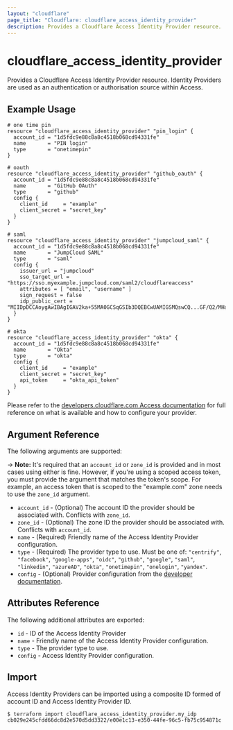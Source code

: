 ```yaml
---
layout: "cloudflare"
page_title: "Cloudflare: cloudflare_access_identity_provider"
description: Provides a Cloudflare Access Identity Provider resource.
---
```


# cloudflare_access_identity_provider

Provides a Cloudflare Access Identity Provider resource. Identity Providers are
used as an authentication or authorisation source within Access.

## Example Usage

```hcl
# one time pin
resource "cloudflare_access_identity_provider" "pin_login" {
  account_id = "1d5fdc9e88c8a8c4518b068cd94331fe"
  name       = "PIN login"
  type       = "onetimepin"
}

# oauth
resource "cloudflare_access_identity_provider" "github_oauth" {
  account_id = "1d5fdc9e88c8a8c4518b068cd94331fe"
  name       = "GitHub OAuth"
  type       = "github"
  config {
    client_id     = "example"
    client_secret = "secret_key"
  }
}

# saml
resource "cloudflare_access_identity_provider" "jumpcloud_saml" {
  account_id = "1d5fdc9e88c8a8c4518b068cd94331fe"
  name       = "JumpCloud SAML"
  type       = "saml"
  config {
    issuer_url = "jumpcloud"
    sso_target_url = "https://sso.myexample.jumpcloud.com/saml2/cloudflareaccess"
    attributes = [ "email", "username" ]
    sign_request = false
    idp_public_cert = "MIIDpDCCAoygAwIBAgIGAV2ka+55MA0GCSqGSIb3DQEBCwUAMIGSMQswCQ...GF/Q2/MHadws97cZg\nuTnQyuOqPuHbnN83d/2l1NSYKCbHt24o"
  }
}

# okta
resource "cloudflare_access_identity_provider" "okta" {
  account_id = "1d5fdc9e88c8a8c4518b068cd94331fe"
  name       = "Okta"
  type       = "okta"
  config {
    client_id     = "example"
    client_secret = "secret_key"
    api_token     = "okta_api_token"
  }
}
```

Please refer to the [developers.cloudflare.com Access documentation][access_identity_provider_guide]
for full reference on what is available and how to configure your provider.

## Argument Reference

The following arguments are supported:

-> **Note:** It's required that an `account_id` or `zone_id` is provided and in most cases using either is fine. However, if you're using a scoped access token, you must provide the argument that matches the token's scope. For example, an access token that is scoped to the "example.com" zone needs to use the `zone_id` argument.

- `account_id` - (Optional) The account ID the provider should be associated with. Conflicts with `zone_id`.
- `zone_id` - (Optional) The zone ID the provider should be associated with. Conflicts with `account_id`.
- `name` - (Required) Friendly name of the Access Identity Provider configuration.
- `type` - (Required) The provider type to use. Must be one of: `"centrify"`,
  `"facebook"`, `"google-apps"`, `"oidc"`, `"github"`, `"google"`, `"saml"`,
  `"linkedin"`, `"azureAD"`, `"okta"`, `"onetimepin"`, `"onelogin"`, `"yandex"`.
- `config` - (Optional) Provider configuration from the [developer documentation][access_identity_provider_guide].

## Attributes Reference

The following additional attributes are exported:

- `id` - ID of the Access Identity Provider
- `name` - Friendly name of the Access Identity Provider configuration.
- `type` - The provider type to use.
- `config` - Access Identity Provider configuration.

## Import

Access Identity Providers can be imported using a composite ID formed of account
ID and Access Identity Provider ID.

```
$ terraform import cloudflare_access_identity_provider.my_idp cb029e245cfdd66dc8d2e570d5dd3322/e00e1c13-e350-44fe-96c5-fb75c954871c
```

[access_identity_provider_guide]: https://developers.cloudflare.com/access/configuring-identity-providers/
